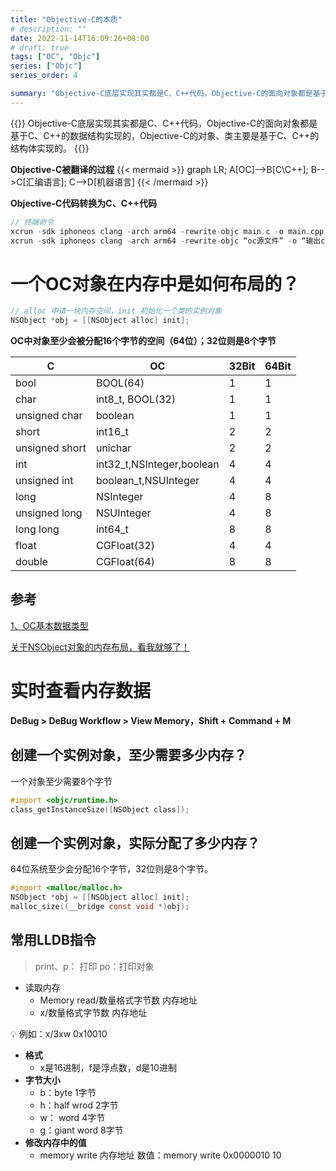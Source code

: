 ```yaml
---
title: "Objective-C的本质"
# description: ""
date: 2022-11-14T16:09:26+08:00
# draft: true
tags: ["OC", "Objc"]
series: ["Objc"]
series_order: 4

summary: "Objective-C底层实现其实都是C、C++代码，Objective-C的面向对象都是基于C、C++的数据结构实现的，Objective-C的对象、类主要是基于C、C++的结构体实现的。"
---
```


{{<alert>}}
Objective-C底层实现其实都是C、C++代码，Objective-C的面向对象都是基于C、C++的数据结构实现的，Objective-C的对象、类主要是基于C、C++的结构体实现的。
{{</alert>}}


**Objective-C被翻译的过程**
{{< mermaid >}}
graph LR;
A[OC]-->B[C\C++];
B-->C[汇编语言];
C-->D[机器语言]
{{< /mermaid >}}


**Objective-C代码转换为C、C++代码**

```objectivec
// 终端命令
xcrun -sdk iphoneos clang -arch arm64 -rewrite-objc main.c -o main.cpp
xcrun -sdk iphoneos clang -arch arm64 -rewrite-objc “oc源文件” -o “输出cpp文件”
```

# 一个OC对象在内存中是如何布局的？

```objectivec
// alloc 申请一块内存空间，init 初始化一个类的实例对象
NSObject *obj = [[NSObject alloc] init];
```

**OC中对象至少会被分配16个字节的空间（64位）；32位则是8个字节**

|C|OC|32Bit|64Bit|
|-|-|-|-|
|bool|BOOL(64)|1|1|
|char|int8_t, BOOL(32)|1|1|
|unsigned char|boolean|1|1|
|short|int16_t|2|2|
|unsigned short|unichar|2|2|
|int|int32_t,NSInteger,boolean|4|4|
|unsigned int|boolean_t,NSUInteger|4|4|
|long|NSInteger|4|8|
|unsigned long|NSUInteger|4|8|
|long long|int64_t|8|8|
|float|CGFloat(32)|4|4|
|double|CGFloat(64)|8|8|


## 参考

[1、OC基本数据类型](https://www.daimajiaoliu.com/daima/4ed3aba5710041c)

[关于NSObject对象的内存布局，看我就够了！](https://zhuanlan.zhihu.com/p/98432137)

# 实时查看内存数据

**DeBug > DeBug Workflow >  View Memory，Shift + Command + M**

## 创建一个实例对象，至少需要多少内存？

一个对象至少需要8个字节

```objectivec
#import <objc/runtime.h>
class_getInstanceSize([NSObject class]);
```

## 创建一个实例对象，实际分配了多少内存？

64位系统至少会分配16个字节，32位则是8个字节。

```objectivec
#import <malloc/malloc.h>
NSObject *obj = [[NSObject alloc] init];
malloc_size((__bridge const void *)obj);
```

## 常用LLDB指令

> print、p： 打印
po：打印对象
> 
- 读取内存
    - Memory read/数量格式字节数 内存地址
    - x/数量格式字节数 内存地址

💡 例如：x/3xw 0x10010

- **格式**
    - x是16进制，f是浮点数，d是10进制
- **字节大小**
    - b：byte 1字节
    - h：half wrod 2字节
    - w： word 4字节
    - g：giant word 8字节
- **修改内存中的值**
    - memory write 内存地址 数值：memory write 0x0000010 10